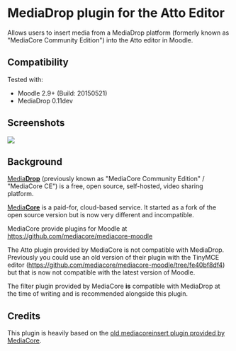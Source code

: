 # MediaDrop plugin for the Atto Editor

Allows users to insert media from a MediaDrop platform (formerly known as "MediaCore Community Edition") into the Atto editor in Moodle.

## Compatibility
Tested with:

* Moodle 2.9+ (Build: 20150521)
* MediaDrop 0.11dev

## Screenshots

![](https://www.classroomtechtools.com/assets/img/moodle-plugin-screenshots/atto_mediadrop/1.png)

## Background

[Media**Drop**](http://mediadrop.net/) (previously known as "MediaCore Community Edition" / "MediaCore CE") is a free, open source, self-hosted, video sharing platform.

[Media**Core**](http://www.mediacore.com/) is a paid-for, cloud-based service. It started as a fork of the open source version but is now very different and incompatible.

MediaCore provide plugins for Moodle at https://github.com/mediacore/mediacore-moodle

The Atto plugin provided by MediaCore is not compatible with MediaDrop. Previously you could use an old version of their plugin with the TinyMCE editor (https://github.com/mediacore/mediacore-moodle/tree/fe40bf8df4) but that is now not compatible with the latest version of Moodle.

The filter plugin provided by MediaCore **is** compatible with MediaDrop at the time of writing and is recommended alongside this plugin.

## Credits

This plugin is heavily based on the [old mediacoreinsert plugin provided by MediaCore](https://github.com/mediacore/mediacore-moodle/tree/fe40bf8df4).

